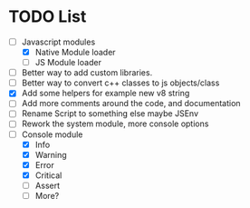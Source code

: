 # TODO List

- [ ] Javascript modules
    - [x] Native Module loader
    - [ ] JS Module loader
- [ ] Better way to add custom libraries.
- [ ] Better way to convert c++ classes to js objects/class
- [x] Add some helpers for example new v8 string
- [ ] Add more comments around the code, and documentation
- [ ] Rename Script to something else maybe JSEnv
- [ ] Rework the system module, more console options
- [ ] Console module
    - [x] Info
    - [x] Warning
    - [x] Error
    - [x] Critical
    - [ ] Assert
    - [ ] More?